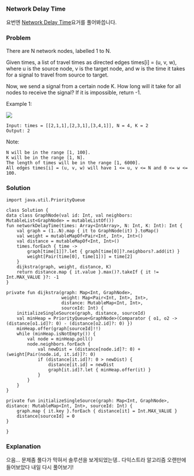 ### Network Delay Time

요번엔 [Network Delay Time](https://leetcode.com/problems/binary-tree-pruning/)요거를 풀어봐씁니다.

### Problem
There are N network nodes, labelled 1 to N.

Given times, a list of travel times as directed edges times[i] = (u, v, w), where u is the source node, v is the target node, and w is the time it takes for a signal to travel from source to target.

Now, we send a signal from a certain node K. How long will it take for all nodes to receive the signal? If it is impossible, return -1.

 

Example 1:

![](https://assets.leetcode.com/uploads/2019/05/23/931_example_1.png)

```
Input: times = [[2,1,1],[2,3,1],[3,4,1]], N = 4, K = 2
Output: 2
 ```

Note:

```
N will be in the range [1, 100].
K will be in the range [1, N].
The length of times will be in the range [1, 6000].
All edges times[i] = (u, v, w) will have 1 <= u, v <= N and 0 <= w <= 100.
```


### Solution

```
import java.util.PriorityQueue

class Solution {
data class GraphNode(val id: Int, val neighbors: MutableList<GraphNode> = mutableListOf())
fun networkDelayTime(times: Array<IntArray>, N: Int, K: Int): Int {
    val graph = (1..N).map { it to GraphNode(it) }.toMap()
    val weight = mutableMapOf<Pair<Int, Int>, Int>()
    val distance = mutableMapOf<Int, Int>()
    times.forEach { time ->
        graph[time[1]]?.let { graph[time[0]]?.neighbors?.add(it) }
        weight[Pair(time[0], time[1])] = time[2]
    }
    dijkstra(graph, weight, distance, K)
    return distance.map { it.value }.max()?.takeIf { it != Int.MAX_VALUE }?: -1
}

private fun dijkstra(graph: Map<Int, GraphNode>,
                     weight: Map<Pair<Int, Int>, Int>,
                     distance: MutableMap<Int, Int>,
                     sourceId: Int) {
    initializeSingleSource(graph, distance, sourceId)
    val minHeap = PriorityQueue<GraphNode>(Comparator { o1, o2 -> (distance[o1.id]?: 0) - (distance[o2.id]?: 0) })
    minHeap.offer(graph[sourceId]!!)
    while (minHeap.isNotEmpty()) {
        val node = minHeap.poll()
        node.neighbors.forEach {
            val newDist = (distance[node.id]?: 0) + (weight[Pair(node.id, it.id)]?: 0)
            if (distance[it.id]?: 0 > newDist) {
                distance[it.id] = newDist
                graph[it.id]?.let { minHeap.offer(it) }
            }
        }
    }
}

private fun initializeSingleSource(graph: Map<Int, GraphNode>, distance: MutableMap<Int, Int>, sourceId: Int) {
    graph.map { it.key }.forEach { distance[it] = Int.MAX_VALUE }
    distance[sourceId] = 0
}

}

```

### Explanation

으음... 문제좀 풀다가 막혀서 솔루션을 보게되었는뎅.. 다익스트라 알고리즘 오랜만에 들어보았다 내일 다시 풀어보기!